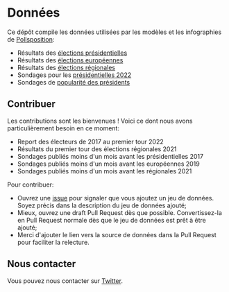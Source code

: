 # Données

Ce dépôt compile les données utilisées par les modèles et les infographies de
[Pollsposition](https://twitter.com/pollsposition):

- Résultats des [élections présidentielles](https://raw.githubusercontent.com/pollsposition/data/main/resultats/presidentielles.json)
- Résultats des [élections européennes](https://raw.githubusercontent.com/pollsposition/data/main/resultats/europeennes.json)
- Résultats des [élections régionales](https://raw.githubusercontent.com/pollsposition/data/main/resultats/regionales.json)
- Sondages pour les [présidentielles 2022](https://raw.githubusercontent.com/pollsposition/data/main/presidentielles/sondages.json)
- Sondages de [popularité des présidents](https://raw.githubusercontent.com/pollsposition/data/main/raw_popularity_presidents.csv)

## Contribuer

Les contributions sont les bienvenues ! Voici ce dont nous avons
particulièrement besoin en ce moment:

- Report des électeurs de 2017 au premier tour 2022
- Résultats du premier tour des élections régionales 2021
- Sondages publiés moins d'un mois avant les présidentielles 2017
- Sondages publiés moins d'un mois avant les européennes 2019
- Sondages publiés moins d'un mois avant les régionales 2021

Pour contribuer:
- Ouvrez une [issue](https://github.com/pollsposition/data/issues) pour signaler que vous ajoutez un jeu de données. Soyez
  précis dans la description du jeu de données ajouté;
- Mieux, ouvrez une draft Pull Request dès que possible. Convertissez-la en Pull
  Request normale dès que le jeu de données est prêt à être ajouté;
- Merci d'ajouter le lien vers la source de données dans la Pull Request pour
  faciliter la relecture.


## Nous contacter

Vous pouvez nous contacter sur [Twitter](https://twitter.com/pollsposition).
